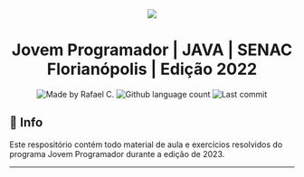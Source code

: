 <div align="center">
  <a href="https://www.jovemprogramador.com.br/">
  <img src="https://www.jovemprogramador.com.br/images/jovemprogramador_logo.png">
  </a>
  <h1>Jovem Programador | JAVA | SENAC Florianópolis | Edição 2022 </h1>
</div>

<p align="center">
  <img alt="Made by Rafael C." src="https://img.shields.io/badge/made%20by-Rafael%20C.-rgb(255, 69, 0)?style=flat-square">

  <img alt="Github language count" src="https://img.shields.io/github/languages/count/rafael-dscarvalho/Entra21-React?color=rgb(255, 69, 0)">

  <img alt="Last commit" src="https://img.shields.io/github/last-commit/rafael-dscarvalho/Entra21-React?color=rgb(255, 69, 0)&style=flat-square">

</p>


## 📌 Info

Este respositório contém todo material de aula e exercícios resolvidos do programa Jovem Programador durante a edição de 2023.



---
